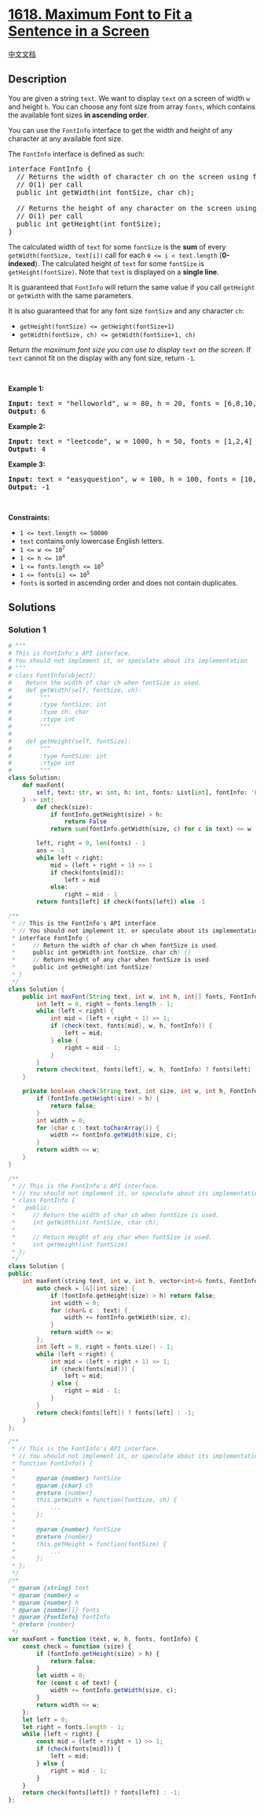 # [1618. Maximum Font to Fit a Sentence in a Screen](https://leetcode.com/problems/maximum-font-to-fit-a-sentence-in-a-screen)

[中文文档](/solution/1600-1699/1618.Maximum%20Font%20to%20Fit%20a%20Sentence%20in%20a%20Screen/README.md)

<!-- tags:Array,String,Binary Search,Interactive -->

## Description

<p>You are given a string <code>text</code>. We want to display <code>text</code> on a screen of width <code>w</code> and height <code>h</code>. You can choose any font size from array <code>fonts</code>, which contains the available font sizes <strong>in ascending order</strong>.</p>

<p>You can use the <code>FontInfo</code> interface to get the width and height of any character at any available font size.</p>

<p>The <code>FontInfo</code> interface is defined as such:</p>

<pre>
interface FontInfo {
  // Returns the width of character ch on the screen using font size fontSize.
  // O(1) per call
  public int getWidth(int fontSize, char ch);

  // Returns the height of any character on the screen using font size fontSize.
  // O(1) per call
  public int getHeight(int fontSize);
}</pre>

<p>The calculated width of <code>text</code> for some <code>fontSize</code> is the <strong>sum</strong> of every <code>getWidth(fontSize, text[i])</code> call for each <code>0 &lt;= i &lt; text.length</code> (<strong>0-indexed</strong>). The calculated height of <code>text</code> for some <code>fontSize</code> is <code>getHeight(fontSize)</code>. Note that <code>text</code> is displayed on a <strong>single line</strong>.</p>

<p>It is guaranteed that <code>FontInfo</code> will return the same value if you call <code>getHeight</code> or <code>getWidth</code> with the same parameters.</p>

<p>It is also guaranteed that for any font size <code>fontSize</code> and any character <code>ch</code>:</p>

<ul>
	<li><code>getHeight(fontSize) &lt;= getHeight(fontSize+1)</code></li>
	<li><code>getWidth(fontSize, ch) &lt;= getWidth(fontSize+1, ch)</code></li>
</ul>

<p>Return <em>the maximum font size you can use to display </em><code>text</code><em> on the screen</em>. If <code>text</code> cannot fit on the display with any font size, return <code>-1</code>.</p>

<p>&nbsp;</p>
<p><strong class="example">Example 1:</strong></p>

<pre>
<strong>Input:</strong> text = &quot;helloworld&quot;, w = 80, h = 20, fonts = [6,8,10,12,14,16,18,24,36]
<strong>Output:</strong> 6
</pre>

<p><strong class="example">Example 2:</strong></p>

<pre>
<strong>Input:</strong> text = &quot;leetcode&quot;, w = 1000, h = 50, fonts = [1,2,4]
<strong>Output:</strong> 4
</pre>

<p><strong class="example">Example 3:</strong></p>

<pre>
<strong>Input:</strong> text = &quot;easyquestion&quot;, w = 100, h = 100, fonts = [10,15,20,25]
<strong>Output:</strong> -1
</pre>

<p>&nbsp;</p>
<p><strong>Constraints:</strong></p>

<ul>
	<li><code>1 &lt;= text.length &lt;= 50000</code></li>
	<li><code>text</code> contains only lowercase English letters.</li>
	<li><code>1 &lt;= w &lt;= 10<sup>7</sup></code></li>
	<li><code>1 &lt;= h &lt;= 10<sup>4</sup></code></li>
	<li><code>1 &lt;= fonts.length &lt;= 10<sup>5</sup></code></li>
	<li><code>1 &lt;= fonts[i] &lt;= 10<sup>5</sup></code></li>
	<li><code>fonts</code> is sorted in ascending order and does not contain duplicates.</li>
</ul>

## Solutions

### Solution 1

<!-- tabs:start -->

```python
# """
# This is FontInfo's API interface.
# You should not implement it, or speculate about its implementation
# """
# class FontInfo(object):
#    Return the width of char ch when fontSize is used.
#    def getWidth(self, fontSize, ch):
#        """
#        :type fontSize: int
#        :type ch: char
#        :rtype int
#        """
#
#    def getHeight(self, fontSize):
#        """
#        :type fontSize: int
#        :rtype int
#        """
class Solution:
    def maxFont(
        self, text: str, w: int, h: int, fonts: List[int], fontInfo: 'FontInfo'
    ) -> int:
        def check(size):
            if fontInfo.getHeight(size) > h:
                return False
            return sum(fontInfo.getWidth(size, c) for c in text) <= w

        left, right = 0, len(fonts) - 1
        ans = -1
        while left < right:
            mid = (left + right + 1) >> 1
            if check(fonts[mid]):
                left = mid
            else:
                right = mid - 1
        return fonts[left] if check(fonts[left]) else -1
```

```java
/**
 * // This is the FontInfo's API interface.
 * // You should not implement it, or speculate about its implementation
 * interface FontInfo {
 *     // Return the width of char ch when fontSize is used.
 *     public int getWidth(int fontSize, char ch) {}
 *     // Return Height of any char when fontSize is used.
 *     public int getHeight(int fontSize)
 * }
 */
class Solution {
    public int maxFont(String text, int w, int h, int[] fonts, FontInfo fontInfo) {
        int left = 0, right = fonts.length - 1;
        while (left < right) {
            int mid = (left + right + 1) >> 1;
            if (check(text, fonts[mid], w, h, fontInfo)) {
                left = mid;
            } else {
                right = mid - 1;
            }
        }
        return check(text, fonts[left], w, h, fontInfo) ? fonts[left] : -1;
    }

    private boolean check(String text, int size, int w, int h, FontInfo fontInfo) {
        if (fontInfo.getHeight(size) > h) {
            return false;
        }
        int width = 0;
        for (char c : text.toCharArray()) {
            width += fontInfo.getWidth(size, c);
        }
        return width <= w;
    }
}
```

```cpp
/**
 * // This is the FontInfo's API interface.
 * // You should not implement it, or speculate about its implementation
 * class FontInfo {
 *   public:
 *     // Return the width of char ch when fontSize is used.
 *     int getWidth(int fontSize, char ch);
 *
 *     // Return Height of any char when fontSize is used.
 *     int getHeight(int fontSize)
 * };
 */
class Solution {
public:
    int maxFont(string text, int w, int h, vector<int>& fonts, FontInfo fontInfo) {
        auto check = [&](int size) {
            if (fontInfo.getHeight(size) > h) return false;
            int width = 0;
            for (char& c : text) {
                width += fontInfo.getWidth(size, c);
            }
            return width <= w;
        };
        int left = 0, right = fonts.size() - 1;
        while (left < right) {
            int mid = (left + right + 1) >> 1;
            if (check(fonts[mid])) {
                left = mid;
            } else {
                right = mid - 1;
            }
        }
        return check(fonts[left]) ? fonts[left] : -1;
    }
};
```

```js
/**
 * // This is the FontInfo's API interface.
 * // You should not implement it, or speculate about its implementation
 * function FontInfo() {
 *
 *		@param {number} fontSize
 *		@param {char} ch
 *     	@return {number}
 *     	this.getWidth = function(fontSize, ch) {
 *      	...
 *     	};
 *
 *		@param {number} fontSize
 *     	@return {number}
 *     	this.getHeight = function(fontSize) {
 *      	...
 *     	};
 * };
 */
/**
 * @param {string} text
 * @param {number} w
 * @param {number} h
 * @param {number[]} fonts
 * @param {FontInfo} fontInfo
 * @return {number}
 */
var maxFont = function (text, w, h, fonts, fontInfo) {
    const check = function (size) {
        if (fontInfo.getHeight(size) > h) {
            return false;
        }
        let width = 0;
        for (const c of text) {
            width += fontInfo.getWidth(size, c);
        }
        return width <= w;
    };
    let left = 0;
    let right = fonts.length - 1;
    while (left < right) {
        const mid = (left + right + 1) >> 1;
        if (check(fonts[mid])) {
            left = mid;
        } else {
            right = mid - 1;
        }
    }
    return check(fonts[left]) ? fonts[left] : -1;
};
```

<!-- tabs:end -->

<!-- end -->
